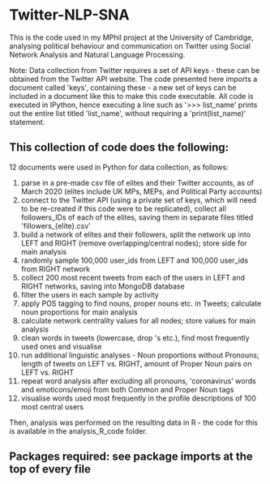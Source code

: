 # Twitter-NLP-SNA
This is the code used in my MPhil project at the University of Cambridge, analysing political behaviour and communication on Twitter using Social Network Analysis and Natural Language Processing. 

Note: 
Data collection from Twitter requires a set of API keys - these can be obtained from the Twitter API website. The code presented here imports a document called 'keys', containing these - a new set of keys can be included in a document like this to make this code executable. 
All code is executed in IPython, hence executing a line such as '>>> list_name' prints out the entire list titled 'list_name', without requiring a 'print(list_name)' statement. 

## This collection of code does the following: 

12 documents were used in Python for data collection, as follows: 
  1. parse in a pre-made csv file of elites and their Twitter accounts, as of March 2020 (elites include UK MPs, MEPs, and Political Party accounts) 
  2. connect to the Twitter API (using a private set of keys, which will need to be re-created if this code were to be replicated), collect all followers_IDs of each of the elites, saving them in separate files titled 'fillowers_{elite}.csv'
  3. build a network of elites and their followers, split the network up into LEFT and RIGHT (remove overlapping/central nodes); store side for main analysis
  4. randomly sample 100,000 user_ids from LEFT and 100,000 user_ids from RIGHT network 
  5. collect 200 most recent tweets from each of the users in LEFT and RIGHT networks, saving into MongoDB database 
  6. filter the users in each sample by activity 
  7. apply POS tagging to find nouns, proper nouns etc. in Tweets; calculate noun proportions for main analysis 
  8. calculate network centrality values for all nodes; store values for main analysis 
  9. clean words in tweets (lowercase, drop 's etc.), find most frequently used ones and visualise
  10. run additional linguistic analyses - Noun proportions without Pronouns; length of tweets on LEFT vs. RIGHT, amount of Proper Noun pairs on LEFT vs. RIGHT
  11. repeat word analysis after excluding all pronouns, 'coronavirus' words and emoticons/emoji from both Common and Proper Noun tags 
  12. visualise words used most frequently in the profile descriptions of 100 most central users 
  
Then, analysis was performed on the resulting data in R - the code for this is available in the analysis_R_code folder. 
  
## Packages required: see package imports at the top of every file
